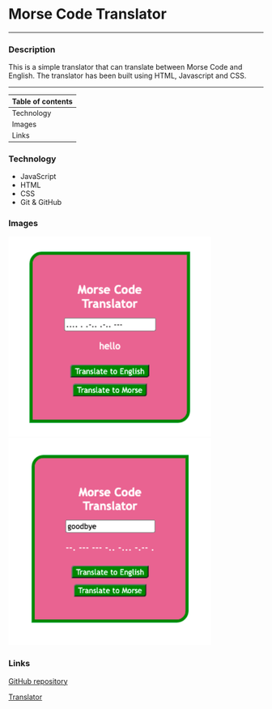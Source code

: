 # **Morse Code Translator**
***

### **Description**
This is a simple translator that can translate between Morse Code and English. The translator has been built using HTML, Javascript and CSS. 

---
| **Table of contents** |
|---|
| Technology |
| Images |
| Links |


### **Technology**
*   JavaScript
*   HTML
*   CSS
*   Git & GitHub

### **Images**
<img src="/images/morse-to-english.png" alt="Image of translator" width="400px">
<img src="/images/english-to-morse.png" alt="Image of translator" width="400px">


### **Links**
[GitHub repository](https://github.com/OBuckland/morse-code-translator "Link to GitHub")

[Translator](https://obuckland.github.io/morse-code-translator/ "Link to translator")